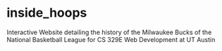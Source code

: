 # inside_hoops
Interactive Website detailing the history of the Milwaukee Bucks of the National Basketball League for CS 329E Web Development at UT Austin
